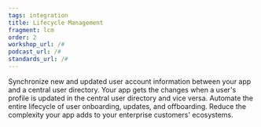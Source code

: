 ```yaml
---
tags: integration
title: Lifecycle Management
fragment: lcm
order: 2
workshop_url: /#
podcast_url: /#
standards_url: /#
---
```


Synchronize new and updated user account information between your app and a central user directory. Your app gets the changes when a user's profile is updated in the central user directory and vice versa.
Automate the entire lifecycle of user onboarding, updates, and offboarding. Reduce the complexity your app adds to your enterprise customers' ecosystems.
